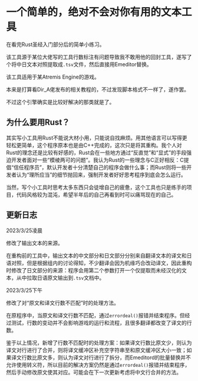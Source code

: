 # 一个简单的，绝对不会对你有用的文本工具

在看完Rust圣经入门部分后的简单小练习。

该工具源于某位大佬写的工具行数标注有问题导致我不敢用他的回封工具，遂写了个将中日文本对照提取成`.tsv`文件，然后直接用Emeditor替换。

该工具适用于某Atremis Engine的游戏。

本来是打算看Dir_A佬发布的相关教程的，不过发现脚本格式不一样了，遂作罢。

不过这个引擎确实是比较好解决的那类就是了。

## 为什么要用Rust？

其实写小工具用Rust不能说大材小用，只能说自找麻烦。用其他语言可以写得更轻松更简单，这个程序原本也是由C++完成的，这次只是将其重构。我个人对Rust的理念还是比较有好感的，Rust会在一些地方通过“反直觉”和“显式”的手段强迫开发者面对一些“模棱两可的问题”。我认为Rust的一些理念与C正好相反：C提倡“信任程序员”，默认开发者十分清楚自己的程序会做什么事；而Rust则将一些开发者认为“理所应当”的细节抛回来，强制开发者好好思考程序到底会怎么运行。

当然，写个小工具时思考太多东西只会徒增自己的疲惫，这个工具也只是练手的项目，代码风格较为混沌，希望半年后的自己再看到时可以痛骂现在的自己。

## 更新日志

2023/3/25凌晨

修改了输出文本的来源。

在重构前的工具中，输出文本的中文部分和日文部分分别来自翻译文本的译文和日语对照，但是根据组内的讨论得知，不少翻译会因为机缘巧合改动译文，因此重构时修改了日文部分的来源：程序会用第二个参数打开一个仅提取而未经汉化的文本，从中拉取日语原文输出到`.tsv`文档中。

2023/3/25下午

修改了对“原文和译文行数不匹配”时的处理方法。

在原程序中，当原文和译文行数不匹配，通过`errordeal()`报错并结束程序。但经过测试，行数的变动并不会影响游戏的运行和流程，且很多翻译都改变了译文的行数。

鉴于以上情况，新增了行数不匹配时的处理方案：如果译文行数比原文少，则认为译文对行进行了合并，则将译文缓冲区补充空字符串至和原文缓冲区大小一致；如果译文行数比原文多，则认为译文对行进行了拆分，而Emeditord的批量替换并不允许使用转义符，所以目前的解决方案仍然是通过`errordeal()`报错并结束程序，然后手动修改原文使其对应。可能会在下一次更新考虑将中文行合并的方法。